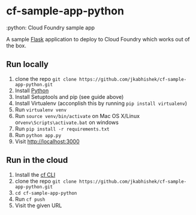 # cf-sample-app-python
:python: Cloud Foundry sample app

A sample [Flask](http://flask.pocoo.org/) application to deploy to Cloud Foundry which works out of the box.

## Run locally

1. clone the repo `git clone https://github.com/jkabhishek/cf-sample-app-python.git`
1. Install [Python](http://docs.python-guide.org/en/latest/starting/installation/)
1. Install Setuptools and pip (see guide above)
1. Install Virtualenv (acconplish this by running `pip install virtualenv`)
1. Run `virtualenv venv`
1. Run `source venv/bin/activate` on Mac OS X/Linux or`venv\Scripts\activate.bat` on windows
1. Run `pip install -r requirements.txt`
1. Run `python app.py`
1. Visit [http://localhost:3000](http://localhost:3000)

## Run in the cloud

1. Install the [cf CLI](https://github.com/cloudfoundry/cli#downloads)
1. clone the repo `git clone https://github.com/jkabhishek/cf-sample-app-python.git`
1. `cd cf-sample-app-python`
1. Run `cf push`
1. Visit the given URL